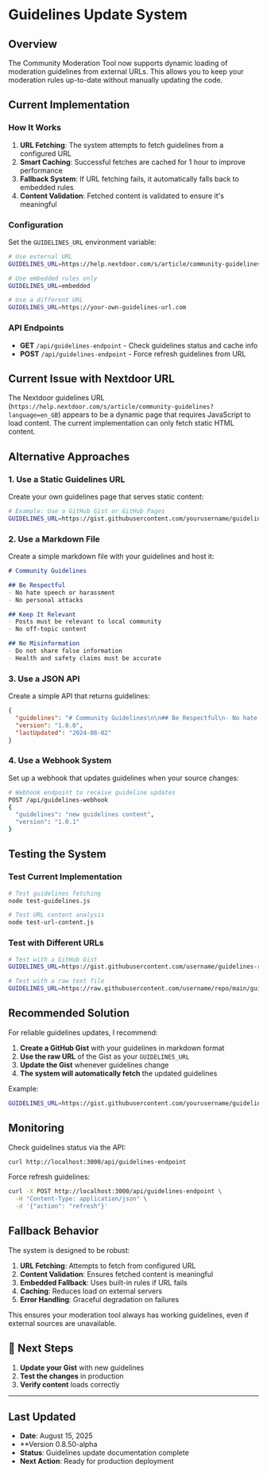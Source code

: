 # Guidelines Update System

## Overview

The Community Moderation Tool now supports dynamic loading of moderation guidelines from external URLs. This allows you to keep your moderation rules up-to-date without manually updating the code.

## Current Implementation

### How It Works

1. **URL Fetching**: The system attempts to fetch guidelines from a configured URL
2. **Smart Caching**: Successful fetches are cached for 1 hour to improve performance
3. **Fallback System**: If URL fetching fails, it automatically falls back to embedded rules
4. **Content Validation**: Fetched content is validated to ensure it's meaningful

### Configuration

Set the `GUIDELINES_URL` environment variable:

```bash
# Use external URL
GUIDELINES_URL=https://help.nextdoor.com/s/article/community-guidelines?language=en_GB

# Use embedded rules only
GUIDELINES_URL=embedded

# Use a different URL
GUIDELINES_URL=https://your-own-guidelines-url.com
```

### API Endpoints

- **GET** `/api/guidelines-endpoint` - Check guidelines status and cache info
- **POST** `/api/guidelines-endpoint` - Force refresh guidelines from URL

## Current Issue with Nextdoor URL

The Nextdoor guidelines URL (`https://help.nextdoor.com/s/article/community-guidelines?language=en_GB`) appears to be a dynamic page that requires JavaScript to load content. The current implementation can only fetch static HTML content.

## Alternative Approaches

### 1. Use a Static Guidelines URL

Create your own guidelines page that serves static content:

```bash
# Example: Use a GitHub Gist or GitHub Pages
GUIDELINES_URL=https://gist.githubusercontent.com/yourusername/guidelines-raw/main/guidelines.md
```

### 2. Use a Markdown File

Create a simple markdown file with your guidelines and host it:

```markdown
# Community Guidelines

## Be Respectful
- No hate speech or harassment
- No personal attacks

## Keep It Relevant  
- Posts must be relevant to local community
- No off-topic content

## No Misinformation
- Do not share false information
- Health and safety claims must be accurate
```

### 3. Use a JSON API

Create a simple API that returns guidelines:

```json
{
  "guidelines": "# Community Guidelines\n\n## Be Respectful\n- No hate speech\n\n## Keep It Relevant\n- Local content only",
  "version": "1.0.0",
  "lastUpdated": "2024-08-02"
}
```

### 4. Use a Webhook System

Set up a webhook that updates guidelines when your source changes:

```bash
# Webhook endpoint to receive guideline updates
POST /api/guidelines-webhook
{
  "guidelines": "new guidelines content",
  "version": "1.0.1"
}
```

## Testing the System

### Test Current Implementation

```bash
# Test guidelines fetching
node test-guidelines.js

# Test URL content analysis  
node test-url-content.js
```

### Test with Different URLs

```bash
# Test with a GitHub Gist
GUIDELINES_URL=https://gist.githubusercontent.com/username/guidelines-raw/main/guidelines.md node test-guidelines.js

# Test with a raw text file
GUIDELINES_URL=https://raw.githubusercontent.com/username/repo/main/guidelines.txt node test-guidelines.js
```

## Recommended Solution

For reliable guidelines updates, I recommend:

1. **Create a GitHub Gist** with your guidelines in markdown format
2. **Use the raw URL** of the Gist as your `GUIDELINES_URL`
3. **Update the Gist** whenever guidelines change
4. **The system will automatically fetch** the updated guidelines

Example:
```bash
GUIDELINES_URL=https://gist.githubusercontent.com/yourusername/guidelines-raw/main/guidelines.md
```

## Monitoring

Check guidelines status via the API:

```bash
curl http://localhost:3000/api/guidelines-endpoint
```

Force refresh guidelines:

```bash
curl -X POST http://localhost:3000/api/guidelines-endpoint \
  -H "Content-Type: application/json" \
  -d '{"action": "refresh"}'
```

## Fallback Behavior

The system is designed to be robust:

1. **URL Fetching**: Attempts to fetch from configured URL
2. **Content Validation**: Ensures fetched content is meaningful
3. **Embedded Fallback**: Uses built-in rules if URL fails
4. **Caching**: Reduces load on external servers
5. **Error Handling**: Graceful degradation on failures

This ensures your moderation tool always has working guidelines, even if external sources are unavailable. 

## 🎯 **Next Steps**

1. **Update your Gist** with new guidelines
2. **Test the changes** in production
3. **Verify content** loads correctly

---

## Last Updated
- **Date**: August 15, 2025
- **Version 0.8.50-alpha
- **Status**: Guidelines update documentation complete
- **Next Action**: Ready for production deployment 